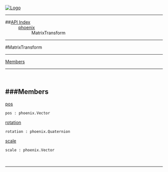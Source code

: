 
[![Logo](../../images/logo.png)](../../index.html)

---


##[API Index](../../api/index.html#phoenix)   
&emsp;&emsp;&emsp;[phoenix](./)   
&emsp;&emsp;&emsp;&emsp;&emsp;&emsp;MatrixTransform

---

#MatrixTransform


---


[Members](#Members)   


---

&nbsp;   

<a class="lift" name="Members" ></a>
###Members   
---
<a class="lift" name="pos" href="#pos">pos</a>



`pos : phoenix.Vector`

<span class="small_desc_flat">  </span>   

<a class="lift" name="rotation" href="#rotation">rotation</a>



`rotation : phoenix.Quaternion`

<span class="small_desc_flat">  </span>   

<a class="lift" name="scale" href="#scale">scale</a>



`scale : phoenix.Vector`

<span class="small_desc_flat">  </span>   



&nbsp;
&nbsp;
&nbsp;

---  


&nbsp;   
&nbsp;   